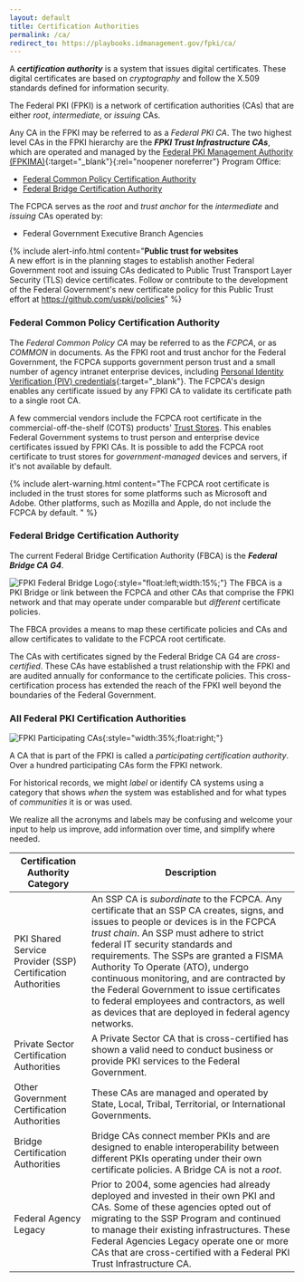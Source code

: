 ```yaml
---
layout: default
title: Certification Authorities
permalink: /ca/
redirect_to: https://playbooks.idmanagement.gov/fpki/ca/
---
```


A **_certification authority_** is a system that issues digital certificates. These digital certificates are based on _cryptography_ and follow the X.509 standards defined for information security.

The Federal PKI (FPKI) is a network of certification authorities (CAs) that are either _root_, _intermediate_, or _issuing_ CAs.

Any CA in the FPKI may be referred to as a _Federal PKI CA_. The two highest level CAs in the FPKI hierarchy are the **_FPKI Trust Infrastructure CAs_**, which are operated and managed by the [Federal PKI Management Authority (FPKIMA)](https://www.idmanagement.gov/community/fpkima/){:target="_blank"}{:rel="noopener noreferrer"} Program Office:

* [Federal Common Policy Certification Authority](#federal-common-policy-certification-authority)
* [Federal Bridge Certification Authority](#federal-bridge-certification-authority)

The FCPCA serves as the _root_ and _trust anchor_ for the _intermediate_ and _issuing_ CAs operated by:  

- Federal Government Executive Branch Agencies  

{% include alert-info.html content="<strong>Public trust for websites</strong><br>A new effort is in the planning stages to establish another Federal Government root and issuing CAs dedicated to Public Trust Transport Layer Security (TLS) device certificates. Follow or contribute to the development of the Federal Government's new certificate policy for this Public Trust effort at https://github.com/uspki/policies" %}

### Federal Common Policy Certification Authority

<!--- ![Example of COMMON Serving as the Trust Anchor]({{site.baseurl}}/img/fcpca-chainV5.png){:style="width:40%;float:right;"}
*Example of COMMON as the Trust Anchor*{:style="float:right;clear:both;font-size:14px;text-align:center;margin:20px 0 0 0;width:40%;"} --->

The _Federal Common Policy CA_ may be referred to as the _FCPCA_, or as _COMMON_ in documents. As the FPKI root and trust anchor for the Federal Government, the FCPCA supports government person trust and a small number of agency intranet enterprise devices, including [Personal Identity Verification (PIV) credentials](https://piv.idmanagement.gov/#what-is-piv){:target="_blank"}. The FCPCA's design enables any certificate issued by any FPKI CA to validate its certificate path to a single root CA.

A few commercial vendors include the FCPCA root certificate in the commercial-off-the-shelf (COTS) products' [Trust Stores](../truststores/). This enables Federal Government systems to trust person and enterprise device certificates issued by FPKI CAs. It is possible to add the FCPCA root certificate to trust stores for _government-managed_ devices and servers, if it's not available by default.

{% include alert-warning.html content="The FCPCA root certificate is included in the trust stores for some platforms such as Microsoft and Adobe. Other platforms, such as Mozilla and Apple, do not include the FCPCA by default. " %}

### Federal Bridge Certification Authority

The current Federal Bridge Certification Authority (FBCA) is the _**Federal Bridge CA G4**_.

![FPKI Federal Bridge Logo]({{site.baseurl}}/img/fbca-logo.png){:style="float:left;width:15%;"}
The FBCA is a PKI Bridge or link between the FCPCA and other CAs that comprise the FPKI network and that may operate under comparable but _different_ certificate policies.  

The FBCA provides a means to map these certificate policies and CAs and allow certificates to validate to the FCPCA root certificate.

<!--- ![Example of the FBCA Certification Path]({{site.baseurl}}/img/fbca-chainV2.png){:style="width:40%;float:right;"}
*Example of a FBCA Certification Path*{:style="float:right;clear:both;font-size:14px;text-align:center;margin:20px 0 0 0;width:40%;"} -->

The CAs with certificates signed by the Federal Bridge CA G4 are _cross-certified_. These CAs have established a trust relationship with the FPKI and are audited annually for conformance to the certificate policies. This cross-certification process has extended the reach of the FPKI well beyond the boundaries of the Federal Government.


### All Federal PKI Certification Authorities

![FPKI Participating CAs]({{site.baseurl}}/img/participatingCAsV3.png){:style="width:35%;float:right;"}

A CA that is part of the FPKI is called a _participating certification authority_.  Over a hundred participating CAs form the FPKI network.<!--We say in 2nd para at top: "The Federal PKI is a network of hundreds of certification authorities (CAs)" (redundant idea).-->  

For historical records, we might _label_ or identify CA systems using a category that shows _when_ the system was established and for what types of _communities_ it is or was used.  

We realize all the acronyms and labels may be confusing and welcome your input to help us improve, add information over time, and simplify where needed. 

|**Certification Authority Category**|**Description**|
|-----------|---------------|
| PKI Shared Service Provider (SSP) Certification Authorities | An SSP CA is *subordinate* to the FCPCA.  Any certificate that an SSP CA creates, signs, and issues to people or devices is in the FCPCA _trust chain_. An SSP must adhere to strict federal IT security standards and requirements.  The SSPs are granted a FISMA Authority To Operate (ATO), undergo continuous monitoring, and are contracted by the Federal Government to issue certificates to federal employees and contractors, as well as devices that are deployed in federal agency networks. |
| Private Sector Certification Authorities | A Private Sector CA that is cross-certified has shown a valid need to conduct business or provide PKI services to the Federal Government. |
| Other Government Certification Authorities | These CAs are managed and operated by State, Local, Tribal, Territorial, or International Governments. |
| Bridge Certification Authorities | Bridge CAs connect member PKIs and are designed to enable interoperability between different PKIs operating under their own certificate policies. A Bridge CA is not a _root_. |
| Federal Agency Legacy | Prior to 2004, some agencies had already deployed and invested in their own PKI and CAs. Some of these agencies opted out of migrating to the SSP Program and continued to manage their existing infrastructures. These Federal Agencies Legacy operate one or more CAs that are cross-certified with a Federal PKI Trust Infrastructure CA.|
